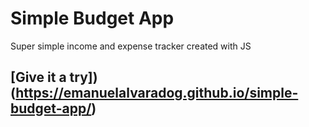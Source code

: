 # Simple Budget App

Super simple income and expense tracker created with JS

## [Give it a try])(https://emanuelalvaradog.github.io/simple-budget-app/)
